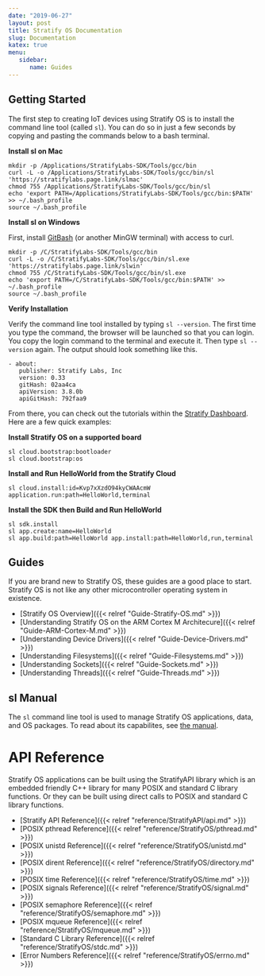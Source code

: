 ```yaml
---
date: "2019-06-27"
layout: post
title: Stratify OS Documentation
slug: Documentation
katex: true
menu:
   sidebar:
      name: Guides
---
```


## Getting Started

The first step to creating IoT devices using Stratify OS is to install the command line tool (called `sl`). You can do so in just a few seconds by copying and pasting the commands below to a bash terminal.

**Install sl on Mac**
```
mkdir -p /Applications/StratifyLabs-SDK/Tools/gcc/bin
curl -L -o /Applications/StratifyLabs-SDK/Tools/gcc/bin/sl 'https://stratifylabs.page.link/slmac'
chmod 755 /Applications/StratifyLabs-SDK/Tools/gcc/bin/sl
echo 'export PATH=/Applications/StratifyLabs-SDK/Tools/gcc/bin:$PATH' >> ~/.bash_profile
source ~/.bash_profile
```

**Install sl on Windows**

First, install [GitBash](https://github.com/git-for-windows/git/releases/tag/v2.20.1.windows.1) (or another MinGW terminal) with access to curl.

```
mkdir -p /C/StratifyLabs-SDK/Tools/gcc/bin
curl -L -o /C/StratifyLabs-SDK/Tools/gcc/bin/sl.exe 'https://stratifylabs.page.link/slwin'
chmod 755 /C/StratifyLabs-SDK/Tools/gcc/bin/sl.exe
echo 'export PATH=/C/StratifyLabs-SDK/Tools/gcc/bin:$PATH' >> ~/.bash_profile
source ~/.bash_profile
```

**Verify Installation**

Verify the command line tool installed by typing `sl --version`. The first time you type the command, the browser will be launched so that you can login. You copy the login command to the terminal and execute it. Then type `sl --version` again. The output should look something like this.

```
- about: 
   publisher: Stratify Labs, Inc
   version: 0.33
   gitHash: 02aa4ca
   apiVersion: 3.8.0b
   apiGitHash: 792faa9
```

From there, you can check out the tutorials within the [Stratify Dashboard](https://app.stratifylabs.co). Here are a few quick examples:

**Install Stratify OS on a supported board**

```
sl cloud.bootstrap:bootloader
sl cloud.bootstrap:os
```

**Install and Run HelloWorld from the Stratify Cloud**

```
sl cloud.install:id=Kvp7xXzdO94kyCWAAcmW application.run:path=HelloWorld,terminal
```

**Install the SDK then Build and Run HelloWorld**

```
sl sdk.install
sl app.create:name=HelloWorld
sl app.build:path=HelloWorld app.install:path=HelloWorld,run,terminal
```

## Guides

If you are brand new to Stratify OS, these guides are a good place to start. Stratify OS is not like any other microcontroller operating system in existence.

- [Stratify OS Overview]({{< relref "Guide-Stratify-OS.md" >}})
- [Understanding Stratify OS on the ARM Cortex M Architecure]({{< relref "Guide-ARM-Cortex-M.md" >}})
- [Understanding Device Drivers]({{< relref "Guide-Device-Drivers.md" >}})
- [Understanding Filesystems]({{< relref "Guide-Filesystems.md" >}})
- [Understanding Sockets]({{< relref "Guide-Sockets.md" >}})
- [Understanding Threads]({{< relref "Guide-Threads.md" >}})

## sl Manual

The `sl` command line tool is used to manage Stratify OS applications, data, and OS packages. To read about its capabilites, see [the manual](sl-manual/).

# API Reference

Stratify OS applications can be built using the StratifyAPI library which is an embedded friendly C++ library for many POSIX and standard C library functions. Or they can be built using direct calls to POSIX and standard C library functions.

- [Stratify API Reference]({{< relref "reference/StratifyAPI/api.md" >}})
- [POSIX pthread Reference]({{< relref "reference/StratifyOS/pthread.md" >}})
- [POSIX unistd Reference]({{< relref "reference/StratifyOS/unistd.md" >}})
- [POSIX dirent Reference]({{< relref "reference/StratifyOS/directory.md" >}})
- [POSIX time Reference]({{< relref "reference/StratifyOS/time.md" >}})
- [POSIX signals Reference]({{< relref "reference/StratifyOS/signal.md" >}})
- [POSIX semaphore Reference]({{< relref "reference/StratifyOS/semaphore.md" >}})
- [POSIX mqueue Reference]({{< relref "reference/StratifyOS/mqueue.md" >}})
- [Standard C Library Reference]({{< relref "reference/StratifyOS/stdc.md" >}})
- [Error Numbers Reference]({{< relref "reference/StratifyOS/errno.md" >}})

